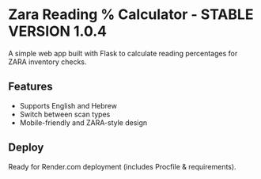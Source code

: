 # Zara Reading % Calculator - STABLE VERSION 1.0.4

A simple web app built with Flask to calculate reading percentages for ZARA inventory checks.

## Features
- Supports English and Hebrew
- Switch between scan types
- Mobile-friendly and ZARA-style design

## Deploy
Ready for Render.com deployment (includes Procfile & requirements).